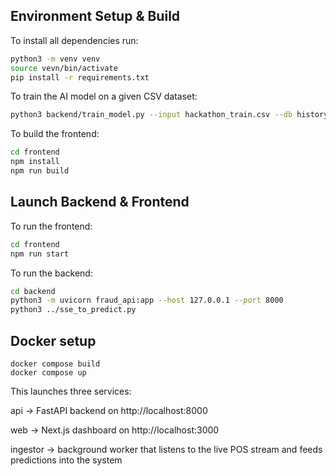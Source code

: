 ## Environment Setup & Build

To install all dependencies run:
```bash
python3 -m venv venv
source vevn/bin/activate
pip install -r requirements.txt
``` 

To train the AI model on a given CSV dataset:
```bash
python3 backend/train_model.py --input hackathon_train.csv --db history.db --output-model model.pkl --features backend/features.json
```

To build the frontend:
```bash
cd frontend
npm install
npm run build
```

## Launch Backend & Frontend

To run the frontend:
```bash
cd frontend
npm run start
```

To run the backend:
```bash
cd backend
python3 -m uvicorn fraud_api:app --host 127.0.0.1 --port 8000
python3 ../sse_to_predict.py
```
## Docker setup
```
docker compose build
docker compose up
```
This launches three services:

api → FastAPI backend on http://localhost:8000

web → Next.js dashboard on http://localhost:3000

ingestor → background worker that listens to the live POS stream and feeds predictions into the system
